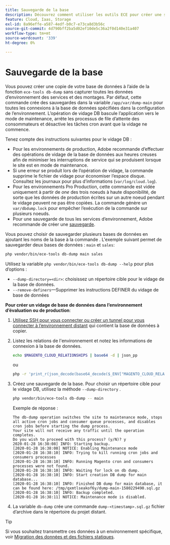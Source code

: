 ```yaml
---
title: Sauvegarde de la base
description: Découvrez comment utiliser les outils ECE pour créer une sauvegarde de la base de données pour un projet d’infrastructure cloud Adobe Commerce.
feature: Cloud, Iaas, Storage
exl-id: 8a96effe-a587-4edf-b0c7-e73ca8d3b56c
source-git-commit: 4d790bff2ba5d02ef10de5c36a2f0d140e31a407
workflow-type: tm+mt
source-wordcount: '339'
ht-degree: 0%

---
```


# Sauvegarde de la base

Vous pouvez créer une copie de votre base de données à l’aide de la fonction `ece-tools db-dump` sans capturer toutes les données d’environnement des services et des montages. Par défaut, cette commande crée des sauvegardes dans la variable `/app/var/dump-main` pour toutes les connexions à la base de données spécifiées dans la configuration de l’environnement. L’opération de vidage DB bascule l’application vers le mode de maintenance, arrête les processus de file d’attente des consommateurs et désactive les tâches cron avant que la vidage ne commence.

Tenez compte des instructions suivantes pour le vidage DB :

- Pour les environnements de production, Adobe recommande d’effectuer des opérations de vidage de la base de données aux heures creuses afin de minimiser les interruptions de service qui se produisent lorsque le site est en mode de maintenance.
- Si une erreur se produit lors de l’opération de vidage, la commande supprime le fichier de vidage pour économiser l’espace disque. Consultez les journaux pour plus d’informations (`var/log/cloud.log`).
- Pour les environnements Pro Production, cette commande est vidée uniquement à partir de _one_ des trois noeuds à haute disponibilité, de sorte que les données de production écrites sur un autre noeud pendant le vidage peuvent ne pas être copiées. La commande génère un `var/dbdump.lock` pour empêcher l’exécution de la commande sur plusieurs noeuds.
- Pour une sauvegarde de tous les services d’environnement, Adobe recommande de créer une [sauvegarde](snapshots.md).

Vous pouvez choisir de sauvegarder plusieurs bases de données en ajoutant les noms de la base à la commande . L&#39;exemple suivant permet de sauvegarder deux bases de données : `main` et `sales`:

```bash
php vendor/bin/ece-tools db-dump main sales
```

Utilisez la variable `php vendor/bin/ece-tools db-dump --help` pour plus d’options :

- `--dump-directory=<dir>`: choisissez un répertoire cible pour le vidage de la base de données.
- `--remove-definers`—Supprimer les instructions DEFINER du vidage de base de données

**Pour créer un vidage de base de données dans l’environnement d’évaluation ou de production**:

1. [Utilisez SSH pour vous connecter ou créer un tunnel pour vous connecter à l’environnement distant](../development/secure-connections.md) qui contient la base de données à copier.

1. Listez les relations de l&#39;environnement et notez les informations de connexion à la base de données.

   ```bash
   echo $MAGENTO_CLOUD_RELATIONSHIPS | base64 -d | json_pp
   ```

   ou

   ```bash
   php -r 'print_r(json_decode(base64_decode($_ENV["MAGENTO_CLOUD_RELATIONSHIPS"]))->database);'
   ```

1. Créez une sauvegarde de la base. Pour choisir un répertoire cible pour le vidage DB, utilisez la méthode `--dump-directory` .

   ```bash
   php vendor/bin/ece-tools db-dump -- main
   ```

   Exemple de réponse :

   ```terminal
   The db-dump operation switches the site to maintenance mode, stops all active cron jobs and consumer queue processes, and disables cron jobs before starting the dump process.
   Your site will not receive any traffic until the operation completes.
   Do you wish to proceed with this process? (y/N)? y
   2020-01-28 16:38:08] INFO: Starting backup.
   [2020-01-28 16:38:08] NOTICE: Enabling Maintenance mode
   [2020-01-28 16:38:10] INFO: Trying to kill running cron jobs and consumers processes
   [2020-01-28 16:38:10] INFO: Running Magento cron and consumers processes were not found.
   [2020-01-28 16:38:10] INFO: Waiting for lock on db dump.
   [2020-01-28 16:38:10] INFO: Start creation DB dump for main database...
   [2020-01-28 16:38:10] INFO: Finished DB dump for main database, it can be found here: /tmp/qxmtlseakof6y/dump-main-1580229490.sql.gz
   [2020-01-28 16:38:10] INFO: Backup completed.
   [2020-01-28 16:38:11] NOTICE: Maintenance mode is disabled.
   ```

1. La variable `db-dump` crée une commande `dump-<timestamp>.sql.gz` fichier d’archive dans le répertoire du projet distant.

>[!TIP]
>
>Si vous souhaitez transmettre ces données à un environnement spécifique, voir [Migration des données et des fichiers statiques](../deploy/staging-production.md#migrate-static-files).
